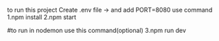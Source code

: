 to run this project
Create .env file -> and add PORT=8080
use command
1.npm install
2.npm start

#to run in nodemon use this command(optional)
3.npm run dev